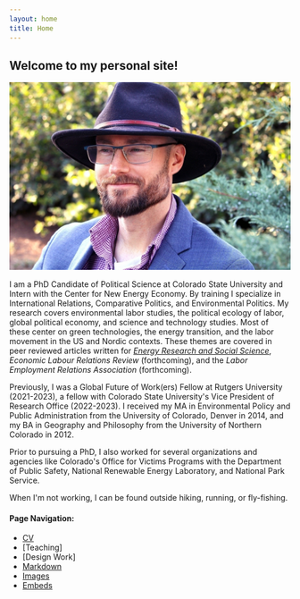 ```yaml
---
layout: home
title: Home
---
```


## Welcome to my personal site!

![Profile Picture](content/img/ProfilePic-2(1)(1).jpg)
  
I am a PhD Candidate of Political Science at Colorado State University and Intern with the Center for New Energy Economy. 
By training I specialize in International Relations, Comparative Politics, and Environmental Politics. My research covers environmental labor studies, the political ecology of labor, global political economy, and science and technology studies. Most of these center on green technologies, the energy transition, and the labor movement in the US and Nordic contexts. These themes are covered in peer reviewed articles written for [_Energy Research and Social Science_](https://www.sciencedirect.com/science/article/abs/pii/S2214629622004315), _Economic Labour Relations Review_ (forthcoming), and the _Labor Employment Relations Association_ (forthcoming).  

Previously, I was a Global Future of Work(ers) Fellow at Rutgers University (2021-2023), a fellow with Colorado State University's Vice President of Research Office (2022-2023). I received my MA in Environmental Policy and Public Administration from the University of Colorado, Denver in 2014, and my BA in Geography and Philosophy from the University of Northern Colorado in 2012.

Prior to pursuing a PhD, I also worked for several organizations and agencies like Colorado's Office for Victims Programs with the Department of Public Safety, National Renewable Energy Laboratory, and National Park Service. 

When I'm not working, I can be found outside hiking, running, or fly-fishing. 

#### Page Navigation:

- [CV](01-CV)
- [Teaching]
- [Design Work]
- [Markdown](02-markdown-examples)
- [Images](03-images-examples)
- [Embeds](04-embeds-examples)
